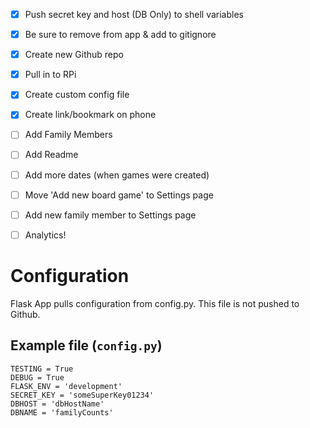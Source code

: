 
- [x] Push secret key and host (DB Only) to shell variables
- [x] Be sure to remove from app & add to gitignore
- [x] Create new Github repo
- [x] Pull in to RPi
- [x] Create custom config file
- [x] Create link/bookmark on phone

- [ ] Add Family Members
- [ ] Add Readme
- [ ] Add more dates (when games were created)
- [ ] Move 'Add new board game' to Settings page
- [ ] Add new family member to Settings page
- [ ] Analytics!


# Configuration
Flask App pulls configuration from config.py. This file is not pushed to Github.

## Example file (`config.py`)
```
TESTING = True
DEBUG = True
FLASK_ENV = 'development'
SECRET_KEY = 'someSuperKey01234'
DBHOST = 'dbHostName'
DBNAME = 'familyCounts'
```